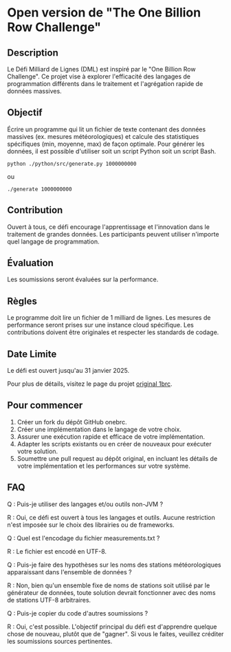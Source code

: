 # Open version de "The One Billion Row Challenge"

## Description

Le Défi Milliard de Lignes (DML) est inspiré par le "One Billion Row Challenge".
Ce projet vise à explorer l'efficacité des langages de programmation différents dans le traitement et l'agrégation rapide de données massives.

## Objectif

Écrire un programme qui lit un fichier de texte contenant des données massives (ex. mesures météorologiques) et calcule des statistiques spécifiques (min, moyenne, max) de façon optimale.
Pour générer les données, il est possible d'utiliser soit un script Python soit un script Bash.

```
python ./python/src/generate.py 1000000000
```

ou

```
./generate 1000000000
```

## Contribution

Ouvert à tous, ce défi encourage l'apprentissage et l'innovation dans le traitement de grandes données. Les participants peuvent utiliser n'importe quel langage de programmation.

## Évaluation

Les soumissions seront évaluées sur la performance.

## Règles

Le programme doit lire un fichier de 1 milliard de lignes.
Les mesures de performance seront prises sur une instance cloud spécifique.
Les contributions doivent être originales et respecter les standards de codage.

## Date Limite

Le défi est ouvert jusqu'au 31 janvier 2025.

Pour plus de détails, visitez le page du projet [original 1brc](https://github.com/gunnarmorling/1brc).

## Pour commencer

1. Créer un fork du dépôt GitHub onebrc.
2. Créer une implémentation dans le langage de votre choix.
3. Assurer une exécution rapide et efficace de votre implémentation.
4. Adapter les scripts existants ou en créer de nouveaux pour exécuter votre solution.
5. Soumettre une pull request au dépôt original, en incluant les détails de votre implémentation et les performances sur votre système.

## FAQ

Q : Puis-je utiliser des langages et/ou outils non-JVM ?

R : Oui, ce défi est ouvert à tous les langages et outils. Aucune restriction n'est imposée sur le choix des librairies ou de frameworks.


Q : Quel est l'encodage du fichier measurements.txt ?

R : Le fichier est encodé en UTF-8.


Q : Puis-je faire des hypothèses sur les noms des stations météorologiques apparaissant dans l'ensemble de données ?

R : Non, bien qu'un ensemble fixe de noms de stations soit utilisé par le générateur de données, toute solution devrait fonctionner avec des noms de stations UTF-8 arbitraires.


Q : Puis-je copier du code d'autres soumissions ?

R : Oui, c'est possible. L'objectif principal du défi est d'apprendre quelque chose de nouveau, plutôt que de "gagner". Si vous le faites, veuillez créditer les soumissions sources pertinentes.
